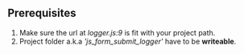 ## Prerequisites ##

1. Make sure the url at _logger.js:9_ is fit with your project path.
2. Project folder a.k.a _'js_form_submit_logger'_ have to be **writeable**.
